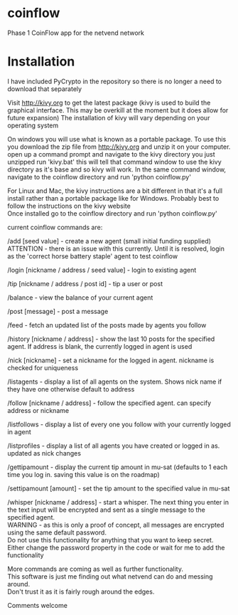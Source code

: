 coinflow
========

Phase 1 CoinFlow app for the netvend network

Installation
============

I have included PyCrypto in the repository so there is no longer a need to download that separately

Visit http://kivy.org to get the latest package (kivy is used to build the graphical interface. This may be overkill at the moment but it does allow for future expansion)
The installation of kivy will vary depending on your operating system

On windows you will use what is known as a portable package. To use this you download the zip file from http://kivy.org and unzip it on your computer.
open up a command prompt and navigate to the kivy directory you just unzipped
run 'kivy.bat'
this will tell that command window to use the kivy directory as it's base and so kivy will work.
In the same command window, navigate to the coinflow directory and run 'python coinflow.py'

For Linux and Mac, the kivy instructions are a bit different in that it's a full install rather than a portable package like for Windows.
Probably best to follow the instructions on the kivy website  
Once installed go to the coinflow directory and run 'python coinflow.py'



current coinflow commands are:

/add [seed value] - create a new agent (small initial funding supplied)
ATTENTION - there is an issue with this currently. Until it is resolved, login as the 'correct horse battery staple' agent to test coinflow

/login [nickname / address / seed value] - login to existing agent

/tip [nickname / address / post id] - tip a user or post

/balance - view the balance of your current agent

/post [message] - post a message 

/feed - fetch an updated list of the posts made by agents you follow

/history [nickname / address] - show the last 10 posts for the specified agent. If address is blank, the currently logged in agent is used

/nick [nickname] - set a nickname for the logged in agent. nickname is checked for uniqueness

/listagents - display a list of all agents on the system. Shows nick name if they have one otherwise default to address

/follow [nickname / address] - follow the specified agent. can specify address or nickname

/listfollows - display a list of every one you follow with your currently logged in agent

/listprofiles - display a list of all agents you have created or logged in as. updated as nick changes

/gettipamount - display the current tip amount in mu-sat (defaults to 1 each time you log in. saving this value is on the roadmap)

/settipamount [amount] - set the tip amount to the specified value in mu-sat

/whisper [nickname / address] - start a whisper. The next thing you enter in the text input will be encrypted and sent as a single message to the specified agent.  
WARNING - as this is only a proof of concept, all messages are encrypted using the same default password.  
Do not use this functionality for anything that you want to keep secret.   
Either change the password property in the code or wait for me to add the functionality  


More commands are coming as well as further functionality.  
This software is just me finding out what netvend can do and messing around.  
Don't trust it as it is fairly rough around the edges.  


Comments welcome
